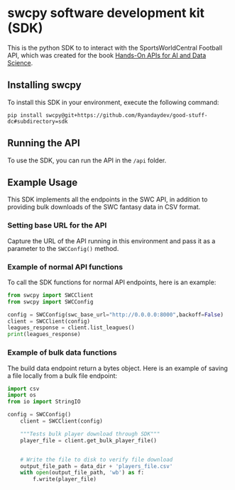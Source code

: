 # swcpy software development kit (SDK)
This is the python SDK to to interact with the SportsWorldCentral Football API, which was created for the book [Hands-On APIs for AI and Data Science](https://handsonapibook.com).

## Installing swcpy

To install this SDK in your environment, execute the following command:

`pip install swcpy@git+https://github.com/Ryandaydev/good-stuff-dc#subdirectory=sdk`

## Running the API

To use the SDK, you can run the API in the ```/api``` folder. 


## Example Usage

This SDK implements all the endpoints in the SWC API, in addition to providing bulk downloads of the SWC fantasy data in CSV format.

### Setting base URL for the API
Capture the URL of the API running in this environment and pass it as a parameter to the `SWCConfig()` method.


### Example of normal API functions

To call the SDK functions for normal API endpoints, here is an example:

```python
from swcpy import SWCClient
from swcpy import SWCConfig

config = SWCConfig(swc_base_url="http://0.0.0.0:8000",backoff=False)
client = SWCClient(config)    
leagues_response = client.list_leagues()
print(leagues_response)
```

### Example of bulk data functions

The build data endpoint return a bytes object. Here is an example of saving a file locally from a bulk file endpoint:

```python
import csv
import os
from io import StringIO

config = SWCConfig()
    client = SWCClient(config)    

    """Tests bulk player download through SDK"""
    player_file = client.get_bulk_player_file()


    # Write the file to disk to verify file download
    output_file_path = data_dir + 'players_file.csv'
    with open(output_file_path, 'wb') as f:
        f.write(player_file)
```

